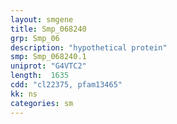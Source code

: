 ```yaml
---
layout: smgene
title: Smp_068240
grp: Smp_06
description: "hypothetical protein"
smp: Smp_068240.1
uniprot: "G4VTC2"
length:  1635
cdd: "cl22375, pfam13465"
kk: ns
categories: sm
---
```


